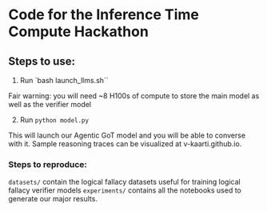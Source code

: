 # Code for the Inference Time Compute Hackathon

## Steps to use:

1. Run `bash launch_llms.sh``

Fair warning: you will need ~8 H100s of compute to store the main model as well as the verifier model

2. Run `python model.py`

This will launch our Agentic GoT model and you will be able to converse with it. Sample reasoning traces can be visualized at v-kaarti.github.io.

### Steps to reproduce:

`datasets/` contain the logical fallacy datasets useful for training logical fallacy verifier models
`experiments/` contains all the notebooks used to generate our major results.

